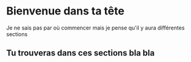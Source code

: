 # Bienvenue dans ta tête

Je ne sais pas par où commencer mais je pense qu'il y aura différentes sections

## Tu trouveras dans ces sections bla bla
